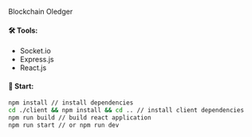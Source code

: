 Blockchain Oledger

#### 🛠 Tools:
- Socket.io
- Express.js
- React.js

#### 🚀 Start:
```bash
npm install // install dependencies
cd ./client && npm install && cd .. // install client dependencies
npm run build // build react application
npm run start // or npm run dev
```
